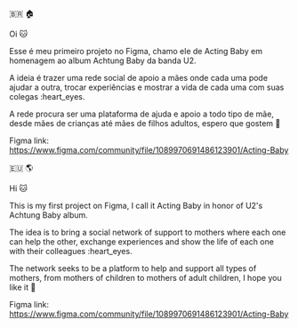 :brazil: :house:

Oi :cat:

Esse é meu primeiro projeto no Figma, chamo ele de Acting Baby em homenagem ao album Achtung Baby  da banda U2.

A ideia é trazer uma rede social de apoio a mães onde cada uma pode ajudar a outra, trocar experiências e mostrar a vida de cada uma com suas colegas :heart_eyes.

A rede procura ser uma plataforma de ajuda e apoio a todo tipo de mãe, desde mães de crianças até mães de filhos adultos, espero que gostem :rocket:

Figma link: https://www.figma.com/community/file/1089970691486123901/Acting-Baby



:eu: :earth_americas:

Hi :cat:

This is my first project on Figma, I call it Acting Baby in honor of U2's Achtung Baby album.

The idea is to bring a social network of support to mothers where each one can help the other, exchange experiences and show the life of each one with their colleagues :heart_eyes.

The network seeks to be a platform to help and support all types of mothers, from mothers of children to mothers of adult children, I hope you like it :rocket:

Figma link: https://www.figma.com/community/file/1089970691486123901/Acting-Baby